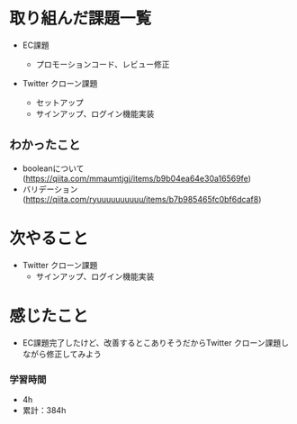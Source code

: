 # 取り組んだ課題一覧
- EC課題
    - プロモーションコード、レビュー修正

- Twitter クローン課題 
    - セットアップ
    - サインアップ、ログイン機能実装

## わかったこと

- booleanについて(https://qiita.com/mmaumtjgj/items/b9b04ea64e30a16569fe)
- バリデーション(https://qiita.com/ryuuuuuuuuuu/items/b7b985465fc0bf6dcaf8)

# 次やること

- Twitter クローン課題 
    - サインアップ、ログイン機能実装

# 感じたこと

- EC課題完了したけど、改善するとこありそうだからTwitter クローン課題しながら修正してみよう

### 学習時間

- 4h
- 累計：384h
